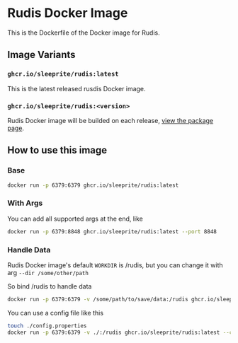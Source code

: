 # Rudis Docker Image

This is the Dockerfile of the Docker image for Rudis.

## Image Variants

### `ghcr.io/sleeprite/rudis:latest`

This is the latest released rusdis Docker image.

### `ghcr.io/sleeprite/rudis:<version>`

Rudis Docker image will be builded on each release, [view the package page](https://github.com/sleeprite/rudis/pkgs/container/rudis).

## How to use this image

### Base

```sh
docker run -p 6379:6379 ghcr.io/sleeprite/rudis:latest
```

### With Args

You can add all supported args at the end, like

```sh
docker run -p 6379:8848 ghcr.io/sleeprite/rudis:latest --port 8848
```

### Handle Data

Rudis Docker image's default `WORKDIR` is /rudis, but you can change it with arg `--dir /some/other/path`

So bind /rudis to handle data

```sh
docker run -p 6379:6379 -v /some/path/to/save/data:/rudis ghcr.io/sleeprite/rudis:latest --save 60/1
```

You can use a config file like this

```sh
touch ./config.properties
docker run -p 6379:6379 -v ./:/rudis ghcr.io/sleeprite/rudis:latest --config config.properties
```
